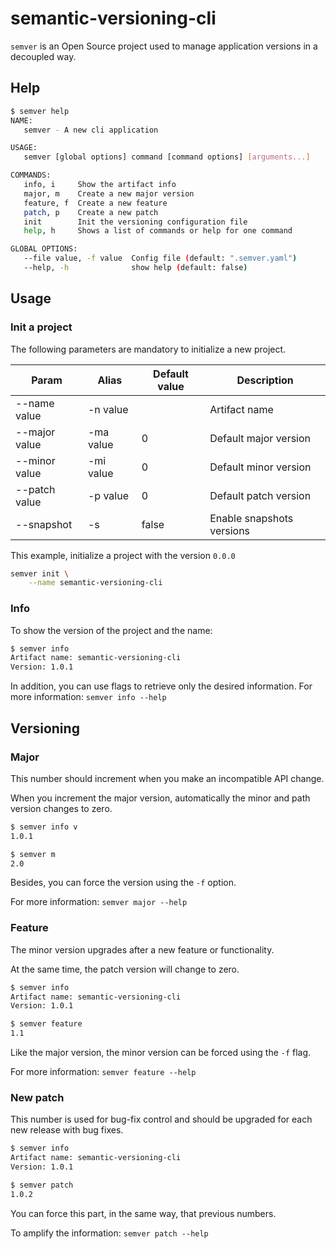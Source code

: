 # semantic-versioning-cli
```semver``` is an Open Source project used to manage application versions in a decoupled way.

## Help
```bash
$ semver help  
NAME:
   semver - A new cli application

USAGE:
   semver [global options] command [command options] [arguments...]

COMMANDS:
   info, i     Show the artifact info
   major, m    Create a new major version
   feature, f  Create a new feature
   patch, p    Create a new patch
   init        Init the versioning configuration file
   help, h     Shows a list of commands or help for one command

GLOBAL OPTIONS:
   --file value, -f value  Config file (default: ".semver.yaml")
   --help, -h              show help (default: false)

```

## Usage
### Init a project
The following parameters are mandatory to initialize a new project.

|Param|Alias|Default value|Description|
|--|--|--|--|
|--name value|-n value||Artifact name|
|--major value|-ma value|0|Default major version|
|--minor value|-mi value|0|Default minor version|
|--patch value|-p value|0|Default patch version|
|--snapshot|-s|false|Enable snapshots versions|

This example, initialize a project with the version ```0.0.0```
```bash
semver init \
    --name semantic-versioning-cli 
```

### Info
To show the version of the project and the name:

```zsh
$ semver info 
Artifact name: semantic-versioning-cli
Version: 1.0.1
```

In addition, you can use flags to retrieve only the desired information. For more information: ```semver info --help```

## Versioning
### Major
This number should increment when you make an incompatible API change.

When you increment the major version, automatically the minor and path version changes to zero. 

```bash
$ semver info v 
1.0.1

$ semver m
2.0
```

Besides, you can force the version using the ```-f``` option. 

For more information: ```semver major --help```

### Feature
The minor version upgrades after a new feature or functionality. 

At the same time, the patch version will change to zero. 

```bash
$ semver info
Artifact name: semantic-versioning-cli
Version: 1.0.1

$ semver feature
1.1                                                       
```

Like the major version, the minor version can be forced using the ```-f``` flag. 

For more information: ```semver feature --help```

### New patch
This number is used for bug-fix control and should be upgraded for each new release with bug fixes.

```zsh
$ semver info 
Artifact name: semantic-versioning-cli
Version: 1.0.1

$ semver patch
1.0.2
```

You can force this part, in the same way, that previous numbers. 

To amplify the information: ```semver patch --help```
